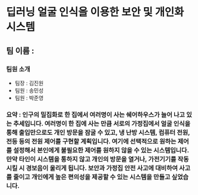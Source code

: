 # 딥러닝 얼굴 인식을 이용한 보안 및 개인화 시스템

## 팀 이름 : 

### 팀원 소개

- 팀장 : 김진원 
- 팀원 : 송민성
- 팀원 : 박준영

### 요약 : 인구의 밀집화로 한 집에서 여러명이 사는 쉐어하우스가 늘어 나고 있는 추세입니다. 여러명이 한 집에 사는 만큼 서로의 가정집에서 얼굴 인식을 통해 출입만으로도 개인 방문을 잠굴 수 있고, 냉 난방 시스템, 컴퓨터 전원, 전등 등의 전원 제어를 구현할 계획입니다. 여기에 선택적으로 원하는 제어를 설정해서 본인에게 불필요한 제어를 원하지 않을 수 있는 시스템입니다. 만약 타인이 시스템을 통하지 않고 개인의 방문을 열거나, 가전기기를 작동 시킬 시 경보음이 울리게 됩니다. 보안과 가정집 안전 사고에 대비하여 사고를 줄이고 개인에게 높은 편의성을 제공할 수 있는 시스템을 만들고 싶었습니다.


### 
